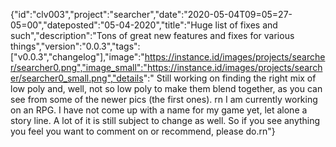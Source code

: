 {"id":"clv003","project":"searcher","date":"2020-05-04T09=05=27-05=00","dateposted":"05-04-2020","title":"Huge list of fixes and such","description":"Tons of great new features and fixes for various things","version":"0.0.3","tags":["v0.0.3","changelog"],"image":"https://instance.id/images/projects/searcher/searcher0.png","image_small":"https://instance.id/images/projects/searcher/searcher0_small.png","details":"  Still working on finding the right mix of low poly and, well, not so low poly to make them blend together, as you can see from some of the newer pics (the first ones).  rn  I am currently working on an RPG. I have not come up with a name for my game yet, let alone a story line. A lot of it is still subject to change as well. So if you see anything you feel you want to comment on or recommend, please do.rn"}